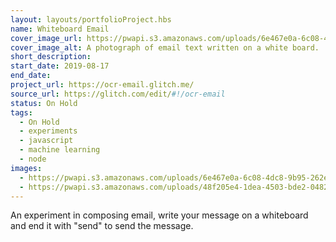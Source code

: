 ```yaml
---
layout: layouts/portfolioProject.hbs
name: Whiteboard Email
cover_image_url: https://pwapi.s3.amazonaws.com/uploads/6e467e0a-6c08-4dc8-9b95-262e1c05befa
cover_image_alt: A photograph of email text written on a white board.
short_description:
start_date: 2019-08-17
end_date:
project_url: https://ocr-email.glitch.me/
source_url: https://glitch.com/edit/#!/ocr-email
status: On Hold
tags:
  - On Hold
  - experiments
  - javascript
  - machine learning
  - node
images:
  - https://pwapi.s3.amazonaws.com/uploads/6e467e0a-6c08-4dc8-9b95-262e1c05befa
  - https://pwapi.s3.amazonaws.com/uploads/48f205e4-1dea-4503-bde2-048215b05648
---
```


An experiment in composing email, write your message on a whiteboard and end it with "send" to send the message.

